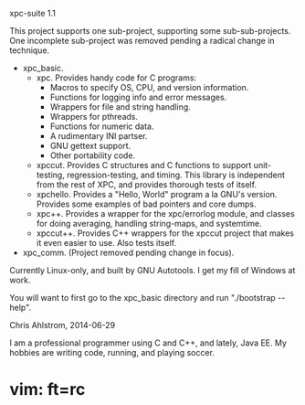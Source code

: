 xpc-suite 1.1

This project supports one sub-project, supporting some sub-sub-projects.
One incomplete sub-project was removed pending a radical change in
technique.

   -  xpc_basic.
      -  xpc.  Provides handy code for C programs:
         -  Macros to specify OS, CPU, and version information.
         -  Functions for logging info and error messages.
         -  Wrappers for file and string handling.
         -  Wrappers for pthreads.
         -  Functions for numeric data.
         -  A rudimentary INI partser.
         -  GNU gettext support.
         -  Other portability code.
      -  xpccut.  Provides C structures and C functions to support
         unit-testing, regression-testing, and timing.  This library is
         independent from the rest of XPC, and provides thorough tests of
         itself.
      -  xpchello.  Provides a "Hello, World" program a la GNU's version.
         Provides some examples of bad pointers and core dumps.
      -  xpc++.  Provides a wrapper for the xpc/errorlog module, and
         classes for doing averaging, handling string-maps, and systemtime.
      -  xpccut++.  Provides C++ wrappers for the xpccut project that makes
         it even easier to use.  Also tests itself.
   -  xpc_comm.  (Project removed pending change in focus).

Currently Linux-only, and built by GNU Autotools.  I get my fill of Windows
at work.

You will want to first go to the xpc_basic directory and run
"./bootstrap --help".

Chris Ahlstrom, 2014-06-29

   I am a professional programmer using C and C++, and lately, Java EE.
   My hobbies are writing code, running, and playing soccer.

# vim: ft=rc
